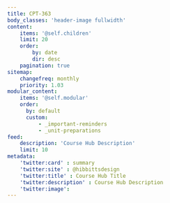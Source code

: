 ```yaml
---
title: CPT-363
body_classes: 'header-image fullwidth'
content:
    items: '@self.children'
    limit: 20
    order:
        by: date
        dir: desc
    pagination: true
sitemap:
    changefreq: monthly
    priority: 1.03
modular_content:
    items: '@self.modular'
    order:
      by: default
      custom:
          - _important-reminders
          - _unit-preparations
feed:
    description: 'Course Hub Description'
    limit: 10
metadata:
    'twitter:card' : summary
    'twitter:site' : @hibbittsdesign
    'twitter:title' : Course Hub Title
    'twitter:description' : Course Hub Description
    'twitter:image':
---
```

